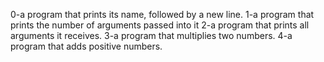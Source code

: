 0-a  program that prints its name, followed by a new line.
1-a program that prints the number of arguments passed into it
2-a program that prints all arguments it receives.
3-a program that multiplies two numbers.
4-a program that adds positive numbers.
